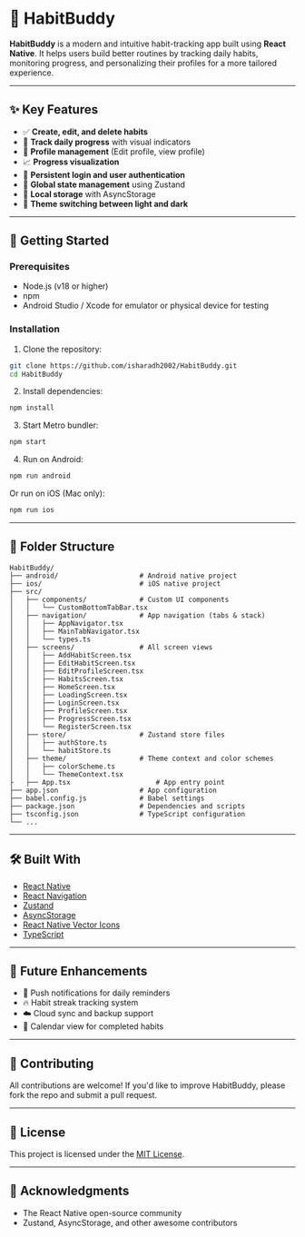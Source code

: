 # 📱 HabitBuddy

**HabitBuddy** is a modern and intuitive habit-tracking app built using **React Native**. It helps users build better routines by tracking daily habits, monitoring progress, and personalizing their profiles for a more tailored experience.

---

## ✨ Key Features

- ✅ **Create, edit, and delete habits**
- 📅 **Track daily progress** with visual indicators
- 👤 **Profile management** (Edit profile, view profile)
- 📈 **Progress visualization**
- 🔄 **Persistent login and user authentication**
- 🧠 **Global state management** using Zustand
- 💾 **Local storage** with AsyncStorage
- 🎨 **Theme switching between light and dark**

---

## 🚀 Getting Started

### Prerequisites

- Node.js (v18 or higher)
- npm
- Android Studio / Xcode for emulator or physical device for testing

### Installation

1. Clone the repository:

```bash
git clone https://github.com/isharadh2002/HabitBuddy.git
cd HabitBuddy
```

2. Install dependencies:

```bash
npm install
```

3. Start Metro bundler:

```bash
npm start
```

4. Run on Android:

```bash
npm run android
```

Or run on iOS (Mac only):

```bash
npm run ios
```

---

## 📂 Folder Structure

```
HabitBuddy/
├── android/                    # Android native project
├── ios/                        # iOS native project
├── src/
│   ├── components/             # Custom UI components
│   │   └── CustomBottomTabBar.tsx
│   ├── navigation/             # App navigation (tabs & stack)
│   │   ├── AppNavigator.tsx
│   │   ├── MainTabNavigator.tsx
│   │   └── types.ts
│   ├── screens/                # All screen views
│   │   ├── AddHabitScreen.tsx
│   │   ├── EditHabitScreen.tsx
│   │   ├── EditProfileScreen.tsx
│   │   ├── HabitsScreen.tsx
│   │   ├── HomeScreen.tsx
│   │   ├── LoadingScreen.tsx
│   │   ├── LoginScreen.tsx
│   │   ├── ProfileScreen.tsx
│   │   ├── ProgressScreen.tsx
│   │   └── RegisterScreen.tsx
│   ├── store/                  # Zustand store files
│   │   ├── authStore.ts
│   │   └── habitStore.ts
│   ├── theme/                  # Theme context and color schemes
│   │   ├── colorScheme.ts
│   │   └── ThemeContext.tsx
├   ├── App.tsx                     # App entry point
├── app.json                    # App configuration
├── babel.config.js             # Babel settings
├── package.json                # Dependencies and scripts
├── tsconfig.json               # TypeScript configuration
└── ...
```

---

## 🛠️ Built With

- [React Native](https://reactnative.dev/)
- [React Navigation](https://reactnavigation.org/)
- [Zustand](https://github.com/pmndrs/zustand)
- [AsyncStorage](https://github.com/react-native-async-storage/async-storage)
- [React Native Vector Icons](https://github.com/oblador/react-native-vector-icons)
- [TypeScript](https://www.typescriptlang.org/)

---

## 🧩 Future Enhancements

- 🔔 Push notifications for daily reminders
- 🔥 Habit streak tracking system
- ☁️ Cloud sync and backup support
- 📆 Calendar view for completed habits

---

## 🤝 Contributing

All contributions are welcome! If you'd like to improve HabitBuddy, please fork the repo and submit a pull request.

---

## 📄 License

This project is licensed under the [MIT License](LICENSE).

---

## 🙏 Acknowledgments

- The React Native open-source community
- Zustand, AsyncStorage, and other awesome contributors

